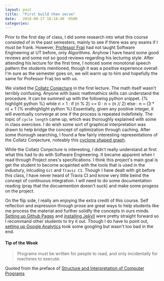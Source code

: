 ```yaml
---
layout: post
title:  "First build then serve"
date:   2016-08-27 16:18:40 -0500
categories:
---
```


Prior to the first day of class, I did some research into what this course consisted of in the past semesters, mainly to see if there was any exams if I must be frank. However, [Professor Fraij][fraij-link] had not taught Software Engineering at UT before, only Algorithms. Anyhow I have heard some good reviews and some not so good reviews regarding his lecturing style. After attending his lecture for the first time, I noticed some monotonal speech pattern the students mentioned, though it was a positive experience overall. I'm sure as the semester goes on, we will warm up to him and hopefully the same for Professor Fraij too with us.

We visited the [Collatz Conjecture][collatz-wiki] in the first lecture. The math itself wasn't terribly confusing. Anyone with basic mathmathics skills can understand the procedure. It can be summed up with the following python snippet.
{% highlight python %}
while n > 1 :
    if (n % 2) == 0 :
        n = (n // 2)
    else :
        n = (3 * n) + 1
{% endhighlight python %}
Essentially, given any positive integer, it will eventually converge at one if the process is repeated indefintely. The topic of `cycle length` came up, which was thoroughly explained with some in class exercises. I do wish some sort of graphical interpretation was drawn to help bridge the concept of optimization through caching. After some thorough searching, I found a few fairly interesting representations of the Collatz Conjecture, noteably this [cyclone shaped graph][collatz-graph].

While the Collatz Conjecture is interesting, I didn't really understand at first what this had to do with Software Engineering. It became apparent when I read through Project ones's specifications. I think this project's main goal is get the student to become acqainted with the tools that is used in the industury, inlcuding `Git` and `Travis CI`. Though I have dealt with git before this class, I have never heard of Travis CI and know very little beind the concept of continuous integration. I will need to do some documentation reading (pray that the docuemention doesn't suck) and make some progess on the project.

On the flip side, I really am enjoying the extra credit of this course. Self reflection and expression through prose are great ways to help students like me process the material and further solidfy the concepts in ours minds. [Setting up Github Pages][gh-url] and [installing Jekyll][jekyll-url] were pretty straight forward so I recommand other students to try it out. Though I do have to point out, [setting up Google Analytics][ga-url] took some googling but wasn't too bad in the end.

#### Tip of the Week
> Programs must be written for people to read, and only incidentally for machines to execute.

Quoted from the preface of [Structure and Interpretation of Computer Programs][book-url]


[fraij-link]: 		https://www.linkedin.com/in/fares-fraij-1b512929
[collatz-wiki]: 	https://en.wikipedia.org/wiki/Collatz_conjecture
[collatz-graph]: 	http://swimmingthestyx.com/wp-content/uploads/2014/01/CollatzTree_100000.png
[gh-url]: 			https://pages.github.com/
[jekyll-url]: 		https://help.github.com/articles/setting-up-your-github-pages-site-locally-with-jekyll/
[book-url]: 		https://mitpress.mit.edu/sicp/full-text/book/book-Z-H-7.html
[ga-url]:			https://desiredpersona.com/google-analytics-jekyll/

